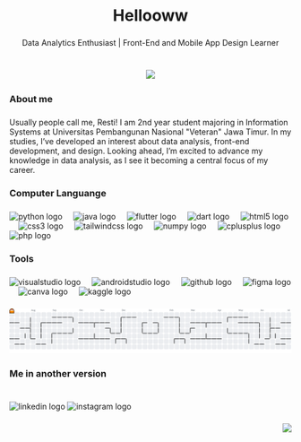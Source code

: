 <h1 align="center">Hellooww</h1>

###

<p align="center">Data Analytics Enthusiast | Front-End and Mobile App Design Learner</p>

###

<br clear="both">

<div align="center">
  <img height="200" src="https://i.pinimg.com/originals/5e/e0/cb/5ee0cbb531b8fab27efccf073e075965.gif"  />
</div>

###

<h3 align="left">About me</h3>

###

<p align="left">Usually people call me, Resti! I am 2nd year student majoring in Information Systems at Universitas Pembangunan Nasional "Veteran" Jawa Timur. In my studies, I’ve developed an interest about data analysis, front-end development, and design. Looking ahead, I’m excited to advance my knowledge in data analysis, as I see it becoming a central focus of my career.</p>

###

<h3 align="left">Computer Languange</h3>

###

<div align="left">
  <img src="https://cdn.jsdelivr.net/gh/devicons/devicon/icons/python/python-original.svg" height="40" alt="python logo"  />
  <img width="12" />
  <img src="https://cdn.jsdelivr.net/gh/devicons/devicon/icons/java/java-original.svg" height="40" alt="java logo"  />
  <img width="12" />
  <img src="https://cdn.jsdelivr.net/gh/devicons/devicon/icons/flutter/flutter-original.svg" height="40" alt="flutter logo"  />
  <img width="12" />
  <img src="https://cdn.jsdelivr.net/gh/devicons/devicon/icons/dart/dart-original.svg" height="40" alt="dart logo"  />
  <img width="12" />
  <img src="https://cdn.jsdelivr.net/gh/devicons/devicon/icons/html5/html5-original.svg" height="40" alt="html5 logo"  />
  <img width="12" />
  <img src="https://cdn.jsdelivr.net/gh/devicons/devicon/icons/css3/css3-original.svg" height="40" alt="css3 logo"  />
  <img width="12" />
  <img src="https://cdn.simpleicons.org/tailwindcss/06B6D4" height="40" alt="tailwindcss logo"  />
  <img width="12" />
  <img src="https://cdn.simpleicons.org/numpy/013243" height="40" alt="numpy logo"  />
  <img width="12" />
  <img src="https://cdn.jsdelivr.net/gh/devicons/devicon/icons/cplusplus/cplusplus-original.svg" height="40" alt="cplusplus logo"  />
  <img width="12" />
  <img src="https://cdn.jsdelivr.net/gh/devicons/devicon/icons/php/php-original.svg" height="40" alt="php logo"  />
</div>

###

<h3 align="left">Tools</h3>

###

<div align="left">
  <img src="https://cdn.jsdelivr.net/gh/devicons/devicon/icons/visualstudio/visualstudio-plain.svg" height="40" alt="visualstudio logo"  />
  <img width="12" />
  <img src="https://cdn.jsdelivr.net/gh/devicons/devicon/icons/androidstudio/androidstudio-original.svg" height="40" alt="androidstudio logo"  />
  <img width="12" />
  <img src="https://skillicons.dev/icons?i=github" height="40" alt="github logo"  />
  <img width="12" />
  <img src="https://skillicons.dev/icons?i=figma" height="40" alt="figma logo"  />
  <img width="12" />
  <img src="https://cdn.simpleicons.org/canva/00C4CC" height="40" alt="canva logo"  />
  <img width="12" />
  <img src="https://cdn.simpleicons.org/kaggle/20BEFF" height="40" alt="kaggle logo"  />
</div>

###

<picture>
  <source media="(prefers-color-scheme: dark)" srcset="https://raw.githubusercontent.com/rstiannr/rstiannr/output/pacman-contribution-graph-dark.svg">
  <source media="(prefers-color-scheme: light)" srcset="https://raw.githubusercontent.com/rstiannr/rstiannr/output/pacman-contribution-graph.svg">
  <img alt="pacman contribution graph" src="https://raw.githubusercontent.com/rstiannr/rstiannr/output/pacman-contribution-graph.svg">
</picture>

###

<h3 align="left">Me in another version</h3>

###

<br clear="both">

<div align="left">
  <img src="https://raw.githubusercontent.com/maurodesouza/profile-readme-generator/master/src/assets/icons/social/linkedin/default.svg" width="40" height="30" alt="linkedin logo"  />
  <img src="https://raw.githubusercontent.com/maurodesouza/profile-readme-generator/master/src/assets/icons/social/instagram/default.svg" width="40" height="30" alt="instagram logo"  />
</div>

###

<div align="right">
  <img src="https://visitor-badge.laobi.icu/badge?page_id=rstiannr.rstiannr&left_color=deeppink&right_color=darkgrey&left_text=See"  />
</div>

###
